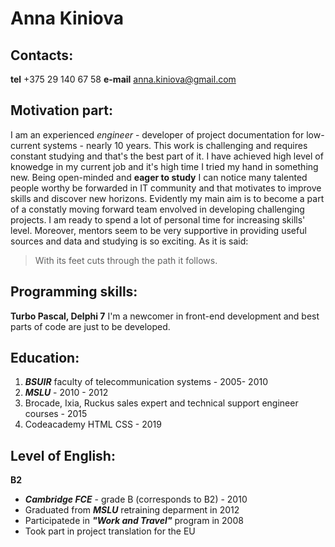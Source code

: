 # Anna Kiniova

## Contacts:
**tel** +375 29 140 67 58 **e-mail** anna.kiniova@gmail.com

## Motivation part:
I am an experienced *engineer* - developer of project documentation for low-current systems - nearly 10 years. This work is challenging and requires constant studying and that's the best part of it. 
I have achieved high level of knowedge in my current job and it's high time I tried my hand in something new.
Being open-minded and **eager to study** I can notice many talented people worthy be forwarded in IT community and that motivates to improve skills and discover new horizons. 
Evidently my main aim is to become a part of a constatly moving forward team envolved in developing challenging projects. 
I am ready to spend a lot of personal time for increasing skills' level. Moreover, mentors seem to be very supportive in providing useful sources and data and studying is so exciting.
As it is said:
>	With its feet cuts through the path it follows.

## Programming skills: 
**Turbo Pascal, Delphi 7**
I'm a newcomer in front-end development and best parts of code are just to be developed.

## Education:
1. __*BSUIR*__ faculty of telecommunication systems - 2005- 2010
1. __*MSLU*__ - 2010 - 2012
1. Brocade, Ixia, Ruckus sales expert and technical support engineer courses - 2015
1. Codeacademy HTML CSS - 2019

## Level of English: 
**B2**
* __*Cambridge FCE*__ - grade B (corresponds to B2) - 2010
* Graduated from __*MSLU*__ retraining deparment in 2012 
* Participatede in __*"Work and Travel"*__ program in 2008
* Took part in project translation for the EU 